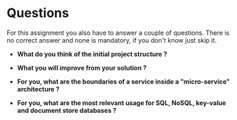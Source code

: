 # Questions

For this assignment you also have to answer a couple of questions.
There is no correct answer and none is mandatory, if you don't know just skip it.

 - **What do you think of the initial project structure ?**



 - **What you will improve from your solution ?**



 - **For you, what are the boundaries of a service inside a "micro-service" architecture ?**



 - **For you, what are the most relevant usage for SQL, NoSQL, key-value and document store databases ?**


